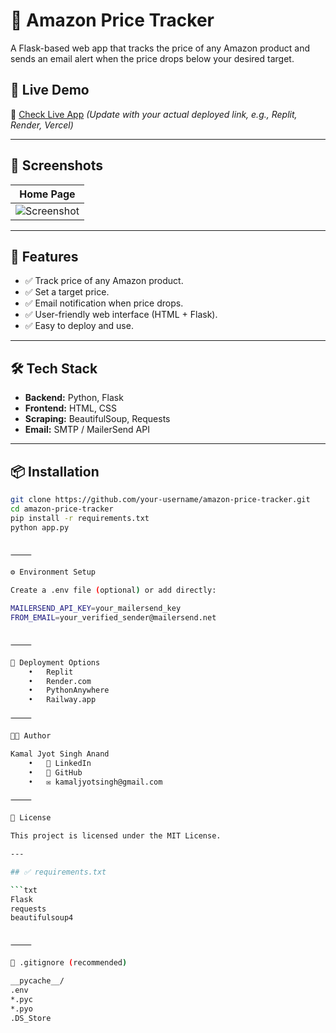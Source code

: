 
# 🛒 Amazon Price Tracker

A Flask-based web app that tracks the price of any Amazon product and sends an email alert when the price drops below your desired target.

## 🔗 Live Demo
🚀 [Check Live App](https://your-live-link-here.com) *(Update with your actual deployed link, e.g., Replit, Render, Vercel)*

---

## 📸 Screenshots

| Home Page |
|-----------|
| ![Screenshot](https://your-screenshot-url.com) |

---

## 🧠 Features

- ✅ Track price of any Amazon product.
- ✅ Set a target price.
- ✅ Email notification when price drops.
- ✅ User-friendly web interface (HTML + Flask).
- ✅ Easy to deploy and use.

---

## 🛠️ Tech Stack

- **Backend:** Python, Flask
- **Frontend:** HTML, CSS
- **Scraping:** BeautifulSoup, Requests
- **Email:** SMTP / MailerSend API

---

## 📦 Installation

```bash
git clone https://github.com/your-username/amazon-price-tracker.git
cd amazon-price-tracker
pip install -r requirements.txt
python app.py


⸻

⚙️ Environment Setup

Create a .env file (optional) or add directly:

MAILERSEND_API_KEY=your_mailersend_key
FROM_EMAIL=your_verified_sender@mailersend.net


⸻

🚀 Deployment Options
	•	Replit
	•	Render.com
	•	PythonAnywhere
	•	Railway.app

⸻

👨‍💻 Author

Kamal Jyot Singh Anand
	•	🔗 LinkedIn
	•	🔗 GitHub
	•	✉️ kamaljyotsingh@gmail.com

⸻

📄 License

This project is licensed under the MIT License.

---

## ✅ requirements.txt

```txt
Flask
requests
beautifulsoup4


⸻

📝 .gitignore (recommended)

__pycache__/
.env
*.pyc
*.pyo
.DS_Store

